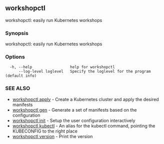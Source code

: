 ## workshopctl

workshopctl: easily run Kubernetes workshops

### Synopsis

workshopctl: easily run Kubernetes workshops

### Options

```
  -h, --help                 help for workshopctl
      --log-level loglevel   Specify the loglevel for the program (default info)
```

### SEE ALSO

* [workshopctl apply](workshopctl_apply.md)	 - Create a Kubernetes cluster and apply the desired manifests
* [workshopctl gen](workshopctl_gen.md)	 - Generate a set of manifests based on the configuration
* [workshopctl init](workshopctl_init.md)	 - Setup the user configuration interactively
* [workshopctl kubectl](workshopctl_kubectl.md)	 - An alias for the kubectl command, pointing the KUBECONFIG to the right place
* [workshopctl version](workshopctl_version.md)	 - Print the version

